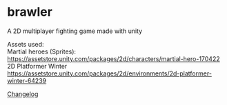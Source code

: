 # brawler
A 2D multiplayer fighting game made with unity  


Assets used:  
Martial heroes (Sprites): https://assetstore.unity.com/packages/2d/characters/martial-hero-170422  
2D Platformer Winter https://assetstore.unity.com/packages/2d/environments/2d-platformer-winter-64239  



[Changelog](Changelog.md)
